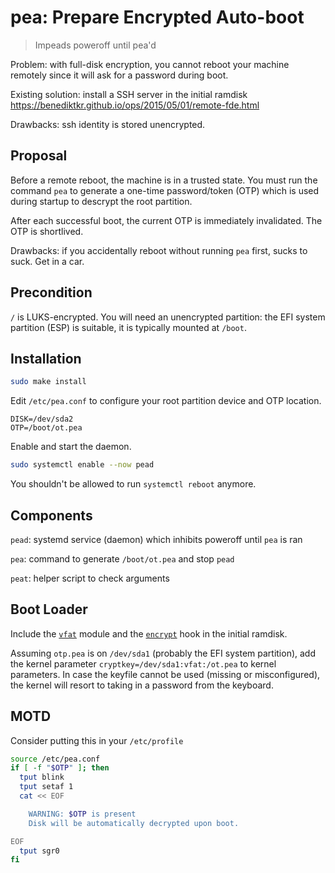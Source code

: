 # pea: Prepare Encrypted Auto-boot

> Impeads poweroff until pea'd

Problem: with full-disk encryption, you cannot reboot your machine remotely
since it will ask for a password during boot.

Existing solution: install a SSH server in the initial ramdisk
https://benediktkr.github.io/ops/2015/05/01/remote-fde.html

Drawbacks: ssh identity is stored unencrypted.

## Proposal

Before a remote reboot, the machine is in a trusted state.
You must run the command `pea` to generate a one-time password/token (OTP)
which is used during startup to descrypt the root partition.

After each successful boot, the current OTP is immediately invalidated. The OTP is shortlived.

Drawbacks: if you accidentally reboot without running `pea` first, sucks to suck. Get in a car.

## Precondition

`/` is LUKS-encrypted. You will need an unencrypted partition:
the EFI system partition (ESP) is suitable, it is typically mounted at `/boot`.

## Installation

```bash
sudo make install
```

Edit `/etc/pea.conf` to configure your root partition device and OTP location.

```env
DISK=/dev/sda2
OTP=/boot/ot.pea
```

Enable and start the daemon.

```bash
sudo systemctl enable --now pead
```

You shouldn't be allowed to run `systemctl reboot` anymore.

## Components

`pead`: systemd service (daemon) which inhibits poweroff until `pea` is ran

`pea`: command to generate `/boot/ot.pea` and stop `pead`

`peat`: helper script to check arguments

## Boot Loader

Include the [`vfat`](https://wiki.archlinux.org/index.php/Dm-crypt/Device_encryption#Configuring_mkinitcpio) module
and the [`encrypt`](https://wiki.archlinux.org/index.php/Dm-crypt/Encrypting_an_Entire_System#Configuring_mkinitcpio) hook
in the initial ramdisk.

Assuming `otp.pea` is on `/dev/sda1` (probably the EFI system partition),
add the kernel parameter `cryptkey=/dev/sda1:vfat:/ot.pea` to kernel parameters.
In case the keyfile cannot be used (missing or misconfigured), the kernel will
resort to taking in a password from the keyboard.

## MOTD

Consider putting this in your `/etc/profile`

```bash
source /etc/pea.conf
if [ -f "$OTP" ]; then
  tput blink
  tput setaf 1
  cat << EOF

    WARNING: $OTP is present
    Disk will be automatically decrypted upon boot.

EOF
  tput sgr0
fi
```
